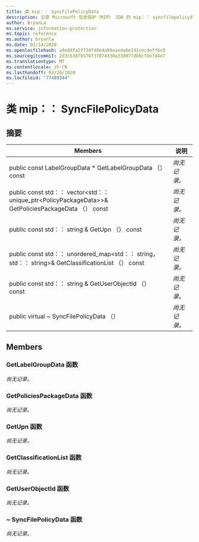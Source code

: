 ```yaml
---
title: 类 mip：： SyncFilePolicyData
description: 记录 Microsoft 信息保护（MIP） SDK 的 mip：： syncfilepolicydata 类。
author: BryanLa
ms.service: information-protection
ms.topic: reference
ms.author: bryanla
ms.date: 02/14/2020
ms.openlocfilehash: a9e08fa2f734f40e4a99aae4a6e141cec4eff6c0
ms.sourcegitcommit: 2d3c638fb576f3f074330a33d077db0cf0e7d4e7
ms.translationtype: MT
ms.contentlocale: zh-CN
ms.lasthandoff: 02/20/2020
ms.locfileid: "77489344"
---
```

# <a name="class-mipsyncfilepolicydata"></a>类 mip：： SyncFilePolicyData 
  
## <a name="summary"></a>摘要
 Members                        | 说明                                
--------------------------------|---------------------------------------------
public const LabelGroupData * GetLabelGroupData （） const  | _尚无记录。_
public const std：： vector\<std：： unique_ptr\<PolicyPackageData\>\>& GetPoliciesPackageData （） const  | _尚无记录。_
public const std：： string & GetUpn （） const  | _尚无记录。_
public const std：： unordered_map\<std：： string，std：： string\>& GetClassificationList （） const  | _尚无记录。_
public const std：： string & GetUserObjectId （） const  | _尚无记录。_
public virtual ~ SyncFilePolicyData （）  | _尚无记录。_
  
## <a name="members"></a>Members
  
### <a name="getlabelgroupdata-function"></a>GetLabelGroupData 函数
_尚无记录。_

  
### <a name="getpoliciespackagedata-function"></a>GetPoliciesPackageData 函数
_尚无记录。_

  
### <a name="getupn-function"></a>GetUpn 函数
_尚无记录。_

  
### <a name="getclassificationlist-function"></a>GetClassificationList 函数
_尚无记录。_

  
### <a name="getuserobjectid-function"></a>GetUserObjectId 函数
_尚无记录。_

  
### <a name="syncfilepolicydata-function"></a>~ SyncFilePolicyData 函数
_尚无记录。_
